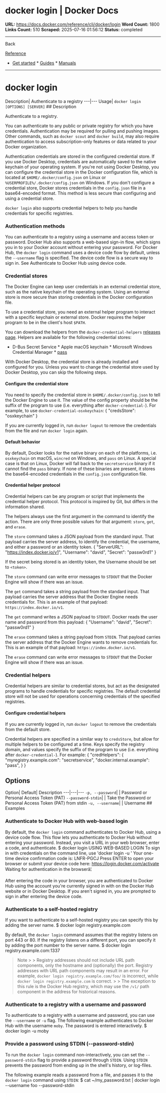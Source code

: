 # docker login | Docker Docs

**URL:** https://docs.docker.com/reference/cli/docker/login
**Word Count:** 1800
**Links Count:** 510
**Scraped:** 2025-07-16 01:56:12
**Status:** completed

---

Back

[Reference](https://docs.docker.com/reference/)

  * [Get started](https://docs.docker.com/get-started/)   * [Guides](https://docs.docker.com/guides/)   * [Manuals](https://docs.docker.com/manuals/)

* * *

# docker login

Description| Authenticate to a registry   ---|---   Usage| `docker login [OPTIONS] [SERVER]`      ## Description

Authenticate to a registry.

You can authenticate to any public or private registry for which you have credentials. Authentication may be required for pulling and pushing images. Other commands, such as `docker scout` and `docker build`, may also require authentication to access subscription-only features or data related to your Docker organization.

Authentication credentials are stored in the configured credential store. If you use Docker Desktop, credentials are automatically saved to the native keychain of your operating system. If you're not using Docker Desktop, you can configure the credential store in the Docker configuration file, which is located at `$HOME/.docker/config.json` on Linux or `%USERPROFILE%/.docker/config.json` on Windows. If you don't configure a credential store, Docker stores credentials in the `config.json` file in a base64-encoded format. This method is less secure than configuring and using a credential store.

`docker login` also supports credential helpers to help you handle credentials for specific registries.

### Authentication methods

You can authenticate to a registry using a username and access token or password. Docker Hub also supports a web-based sign-in flow, which signs you in to your Docker account without entering your password. For Docker Hub, the `docker login` command uses a device code flow by default, unless the `--username` flag is specified. The device code flow is a secure way to sign in. See Authenticate to Docker Hub using device code.

### Credential stores

The Docker Engine can keep user credentials in an external credential store, such as the native keychain of the operating system. Using an external store is more secure than storing credentials in the Docker configuration file.

To use a credential store, you need an external helper program to interact with a specific keychain or external store. Docker requires the helper program to be in the client's host `$PATH`.

You can download the helpers from the `docker-credential-helpers` [releases page](https://github.com/docker/docker-credential-helpers/releases). Helpers are available for the following credential stores:

  * D-Bus Secret Service   * Apple macOS keychain   * Microsoft Windows Credential Manager   * [pass](https://www.passwordstore.org/)

With Docker Desktop, the credential store is already installed and configured for you. Unless you want to change the credential store used by Docker Desktop, you can skip the following steps.

#### Configure the credential store

You need to specify the credential store in `$HOME/.docker/config.json` to tell the Docker Engine to use it. The value of the config property should be the suffix of the program to use \(i.e. everything after `docker-credential-`\). For example, to use `docker-credential-osxkeychain`:               {       "credsStore": "osxkeychain"     }

If you are currently logged in, run `docker logout` to remove the credentials from the file and run `docker login` again.

#### Default behavior

By default, Docker looks for the native binary on each of the platforms, i.e. `osxkeychain` on macOS, `wincred` on Windows, and `pass` on Linux. A special case is that on Linux, Docker will fall back to the `secretservice` binary if it cannot find the `pass` binary. If none of these binaries are present, it stores the base64-encoded credentials in the `config.json` configuration file.

#### Credential helper protocol

Credential helpers can be any program or script that implements the credential helper protocol. This protocol is inspired by Git, but differs in the information shared.

The helpers always use the first argument in the command to identify the action. There are only three possible values for that argument: `store`, `get`, and `erase`.

The `store` command takes a JSON payload from the standard input. That payload carries the server address, to identify the credential, the username, and either a password or an identity token.               {       "ServerURL": "https://index.docker.io/v1",       "Username": "david",       "Secret": "passw0rd1"     }

If the secret being stored is an identity token, the Username should be set to `<token>`.

The `store` command can write error messages to `STDOUT` that the Docker Engine will show if there was an issue.

The `get` command takes a string payload from the standard input. That payload carries the server address that the Docker Engine needs credentials for. This is an example of that payload: `https://index.docker.io/v1`.

The `get` command writes a JSON payload to `STDOUT`. Docker reads the user name and password from this payload:               {       "Username": "david",       "Secret": "passw0rd1"     }

The `erase` command takes a string payload from `STDIN`. That payload carries the server address that the Docker Engine wants to remove credentials for. This is an example of that payload: `https://index.docker.io/v1`.

The `erase` command can write error messages to `STDOUT` that the Docker Engine will show if there was an issue.

### Credential helpers

Credential helpers are similar to credential stores, but act as the designated programs to handle credentials for specific registries. The default credential store will not be used for operations concerning credentials of the specified registries.

#### Configure credential helpers

If you are currently logged in, run `docker logout` to remove the credentials from the default store.

Credential helpers are specified in a similar way to `credsStore`, but allow for multiple helpers to be configured at a time. Keys specify the registry domain, and values specify the suffix of the program to use \(i.e. everything after `docker-credential-`\). For example:               {       "credHelpers": {         "myregistry.example.com": "secretservice",         "docker.internal.example": "pass",       }     }

## Options

Option| Default| Description   ---|---|---   `-p, --password`| | Password or Personal Access Token \(PAT\)   `--password-stdin`| | Take the Password or Personal Access Token \(PAT\) from stdin   `-u, --username`| | Username      ## Examples

### Authenticate to Docker Hub with web-based login

By default, the `docker login` command authenticates to Docker Hub, using a device code flow. This flow lets you authenticate to Docker Hub without entering your password. Instead, you visit a URL in your web browser, enter a code, and authenticate.               $ docker login          USING WEB-BASED LOGIN     To sign in with credentials on the command line, use 'docker login -u <username>'          Your one-time device confirmation code is: LNFR-PGCJ     Press ENTER to open your browser or submit your device code here: https://login.docker.com/activate          Waiting for authentication in the browserâ¦     

After entering the code in your browser, you are authenticated to Docker Hub using the account you're currently signed in with on the Docker Hub website or in Docker Desktop. If you aren't signed in, you are prompted to sign in after entering the device code.

### Authenticate to a self-hosted registry

If you want to authenticate to a self-hosted registry you can specify this by adding the server name.               $ docker login registry.example.com     

By default, the `docker login` command assumes that the registry listens on port 443 or 80. If the registry listens on a different port, you can specify it by adding the port number to the server name.               $ docker login registry.example.com:1337     

> Note >  > Registry addresses should not include URL path components, only the hostname and \(optionally\) the port. Registry addresses with URL path components may result in an error. For example, `docker login registry.example.com/foo/` is incorrect, while `docker login registry.example.com` is correct. >  > The exception to this rule is the Docker Hub registry, which may use the `/v1/` path component in the address for historical reasons.

### Authenticate to a registry with a username and password

To authenticate to a registry with a username and password, you can use the `--username` or `-u` flag. The following example authenticates to Docker Hub with the username `moby`. The password is entered interactively.               $ docker login -u moby     

### Provide a password using STDIN \(--password-stdin\)

To run the `docker login` command non-interactively, you can set the `--password-stdin` flag to provide a password through `STDIN`. Using `STDIN` prevents the password from ending up in the shell's history, or log-files.

The following example reads a password from a file, and passes it to the `docker login` command using `STDIN`:               $ cat ~/my_password.txt | docker login --username foo --password-stdin